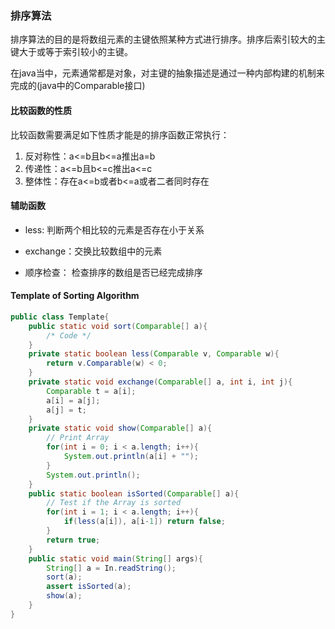 
### 排序算法
排序算法的目的是将数组元素的主键依照某种方式进行排序。排序后索引较大的主键大于或等于索引较小的主键。

在java当中，元素通常都是对象，对主键的抽象描述是通过一种内部构建的机制来完成的(java中的Comparable接口)

#### 比较函数的性质

比较函数需要满足如下性质才能是的排序函数正常执行：

1. 反对称性：a<=b且b<=a推出a=b
2. 传递性：a<=b且b<=c推出a<=c
3. 整体性：存在a<=b或者b<=a或者二者同时存在

#### 辅助函数

* less: 判断两个相比较的元素是否存在小于关系

* exchange：交换比较数组中的元素

* 顺序检查： 检查排序的数组是否已经完成排序

#### Template of Sorting Algorithm
```java
public class Template{
    public static void sort(Comparable[] a){
        /* Code */
    }
    private static boolean less(Comparable v, Comparable w){
        return v.Comparable(w) < 0;
    }
    private static void exchange(Comparable[] a, int i, int j){
        Comparable t = a[i];
        a[i] = a[j];
        a[j] = t;
    }
    private static void show(Comparable[] a){
        // Print Array
        for(int i = 0; i < a.length; i++){
            System.out.println(a[i] + "");
        }
        System.out.println();
    }
    public static boolean isSorted(Comparable[] a){
        // Test if the Array is sorted
        for(int i = 1; i < a.length; i++){
            if(less(a[i]), a[i-1]) return false;
        }
        return true;
    }
    public static void main(String[] args){
        String[] a = In.readString();
        sort(a);
        assert isSorted(a);
        show(a);
    }
}
```
